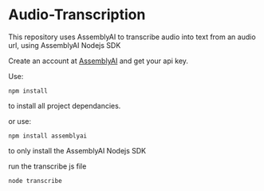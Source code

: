 ﻿# Audio-Transcription

This repository uses AssemblyAI to transcribe audio into text from an audio url, using AssemblyAI Nodejs SDK

Create an account at [AssemblyAI](https://www.assemblyai.com/) and get your api key.

Use:
```
npm install
```
to install all project dependancies.

or use:
```
npm install assemblyai
```
to only install the AssemblyAI Nodejs SDK 

run the transcribe js file
```
node transcribe
```
